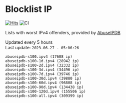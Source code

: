 # Blocklist IP

[![Hits](https://hits.seeyoufarm.com/api/count/incr/badge.svg?url=https%3A%2F%2Fgithub.com%2Fborestad%2Fblocklist-ip%2F&count_bg=%2379C83D&title_bg=%23555555&icon=&icon_color=%23E7E7E7&title=hits&edge_flat=false)](https://hits.seeyoufarm.com)  ![CI](https://img.shields.io/github/workflow/status/borestad/blocklist-ip/CI?style=flat-square)

Lists with worst IPv4 offenders, provided by [AbuseIPDB](https://www.abuseipdb.com/)

<!-- FOOTER-PLACEHOLDER -->
Updated every 5 hours<br>
Last update: `2023-06-27 - 05:06:26`
```
abuseipdb-s100.ipv4 (17608 ip)
abuseipdb-s100-1d.ipv4 (28942 ip)
abuseipdb-s100-2d.ipv4 (32332 ip)
abuseipdb-s100-3d.ipv4 (34496 ip)
abuseipdb-s100-7d.ipv4 (39746 ip)
abuseipdb-s100-30d.ipv4 (39880 ip)
abuseipdb-s100-60d.ipv4 (96808 ip)
abuseipdb-s100-90d.ipv4 (134438 ip)
abuseipdb-s100-120d.ipv4 (155506 ip)
abuseipdb-s100-all.ipv4 (309399 ip)
```
